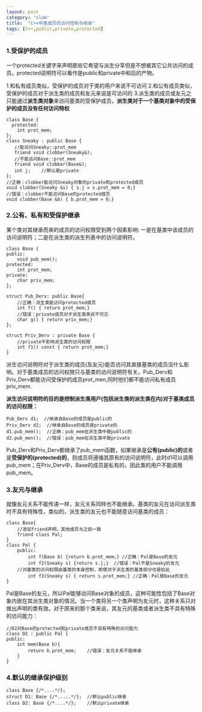 ```yaml
---
layout: post
category: "slam"
title:  "C++中类成员的访问控制与继承"
tags: [C++,public,private,protected]
---
```


### 1.受保护的成员

 一个protected关键字来声明那些它希望与派生分享但是不想被其它公共访问的成员。protected说明符可以看作是public和private中和后的产物。

  1.和私有成员类似，受保护的成员对于类的用户来说不可访问
  2.和公有成员类似，受保护的成员对于派生类的成员和友元来说是可访问的
  3.派生类的成员或友元之只能通过**派生类对象**来访问基类的受保护成员，**派生类对于一个基类对象中的受保护的成员没有任何访问特权**

<!-- more -->

    class Base {
	  protected:
  		int prot_mem;  
	};
	class Sneaky : public Base {
	   //能访问Sneaky::prot_mem	
	   friend void clobber(Sneaky&);
	   //不能访问Base::prot_mem
	   friend void clobber(Base&);
	   int j;    //默认是private  
	};
    //正确：clobber能访问Sneaky对象的private和protected成员
	void clobber(Sneaky &s) { s.j = s.prot_mem = 0;}
    //错误：clobber不能访问Base的protected成员
	void clobber(Base &b) { b.prot_mem = 0;}

### 2.公有、私有和受保护继承

  某个类对其继承而来的成员的访问权限受到两个因素影响: 一是在基类中该成员的访问说明符；二是在派生类的派生列表中的访问说明符。

    class Base {
	public:
    	void pub_mem();
	protected:
		int prot_mem;
	private:
		char priv_mem;
	};

    struct Pub_Derv: public Base{
		//正确：派生类能访问protected成员
		int f() { return prot_mem;}
        //错误：private成员对于派生类来说不可见
        char g() { return priv_mem;}
	}; 

    struct Priv_Derv : private Base { 
		//private不影响派生类的访问权限
		int f1() const { return prot_mem;}
	} 

  派生访问说明符对于派生类的成员(及友元)能否访问其直接基类的成员没什么影响。对于基类成员的访问权限只与基类的访问说明符有关。Pub_Derv和Priv_Derv都能访问受保护的成员prot_men,同时他们都不能访问私有成员priv_mem.

  **派生访问说明符的目的是控制派生类用户(包括派生类的派生类在内)对于基类成员的访问权限：**

    Pub_Derv d1;  //继承自Base的成员是public的
	Priv_Derv d2;  //继承自Base的成员是private的
	d1.pub_mem();  //正确：pub_mem在派生类中是public的
	d2.pub_men();  //错误：pub_mem在派生类中是private

  Pub_Derv和Priv_Derv都继承了pub_mem函数，如果继承是**公有(public)的**或者是**受保护的(protected)的**，则成员将遵循其原有的访问说明符，此时d1可以调用pub_mem；在Priv_Derv中，Base的成员是私有的，因此类的用户不能调用pub_mem。

### 3.友元与继承

  就像友元关系不能传递一样，友元关系同样也不能继承。基类的友元在访问派生类时不具有特殊性，类似的，派生类的友元也不能随意访问基类的成员：

    class Base{
		//添加friend声明，其他成员与之前一致
		friend class Pal;    
	}
    class Pal {
		public:
		    int f(Base b) {return b.prot_mem;} //正确：Pal是Base的友元
			int f2(Sneaky s) {return s.j;}  //错误：Pal不是Sneaky的友元
        //对基类的访问权限由基类的本身控制，即使对于派生类的基类部分也是如此
            int f3(Sneaky s) { return s.prot_mem;} //正确：Pal是Base的友元   
	}

 Pal是Base的友元，所以Pal能够访问Base对象的成员，这种可能性包括了Base对象内嵌在其派生类对象的情况。当一个类将另一个类声明为友元时，这种关系只对做出声明的类有效。对于原来的那个类来说，其友元的基类或者派生类不具有特殊的访问能力：

    //D2对Base的protected和private成员不具有特殊的访问能力
    class D2 : public Pal {
	public:
		int mem(Base b){
			return b.prot_mem;    //错误：友元关系不能继承
		}
	}

### 4.默认的继承保护级别

    class Base {/*....*/};
	struct D1: Base {/*.....*/};  //默认public继承
	class D2: Base {/*....*/};    //默认private继承







